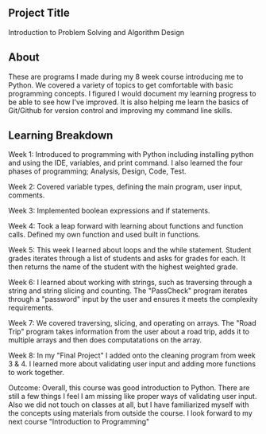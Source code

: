 
## Project Title
Introduction to Problem Solving and Algorithm Design

## About
These are programs I made during my 8 week course introducing me to Python. We covered a variety of topics to get comfortable with basic programming concepts. I figured I would document my learning progress to be able to see how I've improved. It is also helping me learn the basics of Git/Github for version control and improving my command line skills.

## Learning Breakdown
Week 1:
Introduced to programming with Python including installing python and using the IDE, variables, and print command. I also learned the four phases of programming; Analysis, Design, Code, Test.

Week 2:
Covered variable types, defining the main program, user input, comments.

Week 3:
Implemented boolean expressions and if statements.

Week 4:
Took a leap forward with learning about functions and function calls. Defined my own function and used built in functions.

Week 5:
This week I learned about loops and the while statement. Student grades iterates through a list of students and asks for grades for each. It then returns the name of the student with the highest weighted grade.

Week 6:
I learned about working with strings, such as traversing through a string and string slicing and counting. The "PassCheck" program iterates through a "password" input by the user and ensures it meets the complexity requirements.

Week 7:
We covered traversing, slicing, and operating on arrays. The "Road Trip" program takes information from the user about a road trip, adds it to multiple arrays and then does computatations on the array.

Week 8:
In my "Final Project" I added onto the cleaning program from week 3 & 4. I learned more about validating user input and adding more functions to work together.

Outcome:
Overall, this course was good introduction to Python. There are still a few things I feel I am missing like proper ways of validating user input. Also we did not touch on classes at all, but I have familiarized myself with the concepts using materials from outside the course. I look forward to my next course "Introduction to Programming" 
